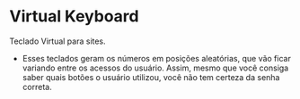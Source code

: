 # Virtual Keyboard
 
Teclado Virtual para sites.

* Esses teclados geram os números em posições aleatórias, que vão ficar variando entre os acessos do usuário. Assim, mesmo que você consiga saber quais botões o usuário utilizou, você não tem certeza da senha correta.
